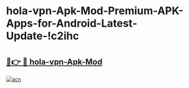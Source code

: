 # hola-vpn-Apk-Mod-Premium-APK-Apps-for-Android-Latest-Update-!c2ihc

# <h2><a href="https://d47l0l.esa.edu.pl?title=hola-vpn-Apk-Mod&ref=c2ihc">🔗👉 🔴 hola-vpn-Apk-Mod</a></h2>

[![acn](https://github.com/user-attachments/assets/0f9c940e-d8b0-45ae-aac7-cd30a18b3e1c)](https://d47l0l.esa.edu.pl?title=hola-vpn-Apk-Mod&ref=c2ihc)

